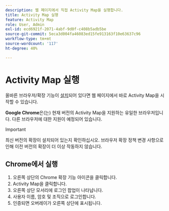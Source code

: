 ```yaml
---
description: 웹 페이지에서 직접 Activity Map을 실행합니다.
title: Activity Map 실행
feature: Activity Map
role: User, Admin
exl-id: ecd6921f-2071-4abf-9d0f-c408b5adb5be
source-git-commit: 5eca3d004fa46083ed15fe913163f10e63637c96
workflow-type: tm+mt
source-wordcount: '117'
ht-degree: 40%

---
```


# Activity Map 실행

올바른 브라우저/확장 기능이 [설치](../getting-started.md)되어 있다면 웹 페이지에서 바로 Activity Map을 시작할 수 있습니다.

**Google Chrome**&#x200B;은(는) 현재 버전의 Activity Map을 지원하는 유일한 브라우저입니다. 다른 브라우저에 대한 지원이 예정되어 있습니다.

>[!IMPORTANT]
>최신 버전의 확장이 설치되어 있는지 확인하십시오. 브라우저 확장 정책 변경 사항으로 인해 이전 버전의 확장이 더 이상 작동하지 않습니다.

## Chrome에서 실행

1. 오른쪽 상단의 Chrome 확장 기능 아이콘을 클릭합니다.
1. Activity Map을 클릭합니다.
1. 오른쪽 상단 모서리에 로그인 팝업이 나타납니다.
1. 사용자 이름, 암호 및 조직으로 로그인합니다.
1. 인증되면 오버레이가 오른쪽 상단에 표시됩니다.
